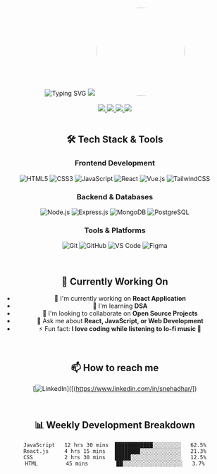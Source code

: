 <div align="center">

<!-- Animated Banner -->
<img src="https://readme-typing-svg.herokuapp.com?font=Fira+Code&size=30&duration=4000&color=38BDF8&center=true&vCenter=true&width=800&height=80&lines=Hello+World!+👋;I'm+a+Frontend+Developer;Welcome+to+my+GitHub+Profile!" alt="Typing SVG" />

<!-- Profile Header -->
<img src="https://capsule-render.vercel.app/api?type=waving&color=38BDF8&height=120&section=header&text=Frontend%20Developer&fontSize=40&fontColor=ffffff&animation=fadeIn" />

<!-- Profile Picture -->
<img src="https://i.pinimg.com/originals/2e/60/07/2e60079f1e36b5c7681e3e56f3530f14.gif" width="200" height="200" style="border-radius:50%; margin:20px 0;" />

<!-- Social Badges -->
<div align="center">
  <a href="https://linkedin.com/in/yourprofile">
    <img src="https://img.shields.io/badge/LinkedIn-0077B5?style=for-the-badge&logo=linkedin&logoColor=white" />
  </a>
  <a href="https://twitter.com/yourprofile">
    <img src="https://img.shields.io/badge/Twitter-1DA1F2?style=for-the-badge&logo=twitter&logoColor=white" />
  </a>
  <a href="https://portfolio-website.com">
    <img src="https://img.shields.io/badge/Portfolio-38BDF8?style=for-the-badge&logo=google-chrome&logoColor=white" />
  </a>
  <a href="mailto:your.email@example.com">
    <img src="https://img.shields.io/badge/Email-D14836?style=for-the-badge&logo=gmail&logoColor=white" />
  </a>
</div>

<br />


## 🛠️ Tech Stack & Tools

### Frontend Development
![HTML5](https://img.shields.io/badge/HTML5-E34F26?style=for-the-badge&logo=html5&logoColor=white)
![CSS3](https://img.shields.io/badge/CSS3-1572B6?style=for-the-badge&logo=css3&logoColor=white)
![JavaScript](https://img.shields.io/badge/JavaScript-F7DF1E?style=for-the-badge&logo=javascript&logoColor=black)
![React](https://img.shields.io/badge/React-20232A?style=for-the-badge&logo=react&logoColor=61DAFB)
![Vue.js](https://img.shields.io/badge/Vue.js-35495E?style=for-the-badge&logo=vuedotjs&logoColor=4FC08D)
![TailwindCSS](https://img.shields.io/badge/Tailwind_CSS-38B2AC?style=for-the-badge&logo=tailwind-css&logoColor=white)

### Backend & Databases
![Node.js](https://img.shields.io/badge/Node.js-339933?style=for-the-badge&logo=nodedotjs&logoColor=white)
![Express.js](https://img.shields.io/badge/Express.js-000000?style=for-the-badge&logo=express&logoColor=white)
![MongoDB](https://img.shields.io/badge/MongoDB-4EA94B?style=for-the-badge&logo=mongodb&logoColor=white)
![PostgreSQL](https://img.shields.io/badge/PostgreSQL-316192?style=for-the-badge&logo=postgresql&logoColor=white)

### Tools & Platforms
![Git](https://img.shields.io/badge/Git-F05033?style=for-the-badge&logo=git&logoColor=white)
![GitHub](https://img.shields.io/badge/GitHub-100000?style=for-the-badge&logo=github&logoColor=white)
![VS Code](https://img.shields.io/badge/VS_Code-0078D4?style=for-the-badge&logo=visual%20studio%20code&logoColor=white)
![Figma](https://img.shields.io/badge/Figma-F24E1E?style=for-the-badge&logo=figma&logoColor=white)

<br />

## 🎯 Currently Working On

- 🔭 I'm currently working on **React Application**
- 🌱 I'm learning **DSA**
- 👯 I'm looking to collaborate on **Open Source Projects**
- 💬 Ask me about **React, JavaScript, or Web Development**
- ⚡ Fun fact: **I love coding while listening to lo-fi music 🎵**

<br />

## 📫 How to reach me

<div align="center">
  
  [![LinkedIn](https://img.shields.io/badge/LinkedIn-0077B5?style=for-the-badge&logo=linkedin&logoColor=white)]([(https://www.linkedin.com/in/snehadhar/])

</div>

<br />

## 📊 Weekly Development Breakdown

<!--START_SECTION:waka-->
```text
JavaScript   12 hrs 30 mins  ████████████░░░░░░░░░   62.5%
React.js     4 hrs 15 mins   ████████░░░░░░░░░░░░░   21.3%
CSS          2 hrs 30 mins   █████░░░░░░░░░░░░░░░░   12.5%
HTML         45 mins         ██░░░░░░░░░░░░░░░░░░░   3.7%

